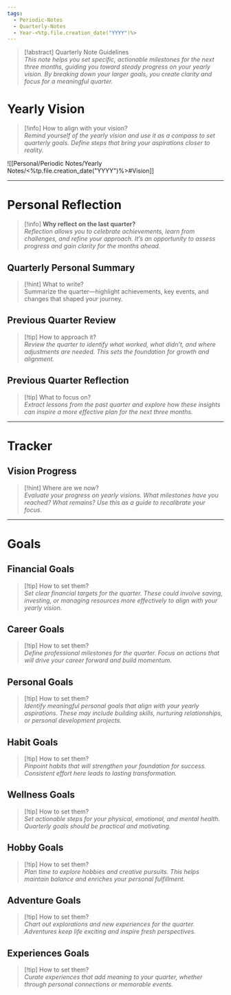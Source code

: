 ```yaml
---
tags:
  - Periodic-Notes
  - Quarterly-Notes
  - Year-<%tp.file.creation_date("YYYY")%>
---
```


>[!abstract] Quarterly Note Guidelines  
_This note helps you set specific, actionable milestones for the next three months, guiding you toward steady progress on your yearly vision. By breaking down your larger goals, you create clarity and focus for a meaningful quarter._

# Yearly Vision

>[!info] How to align with your vision?  
_Remind yourself of the yearly vision and use it as a compass to set quarterly goals. Define steps that bring your aspirations closer to reality._

![[Personal/Periodic Notes/Yearly Notes/<%tp.file.creation_date("YYYY")%>#Vision]]

---
# Personal Reflection

>[!info] **Why reflect on the last quarter?**  
_Reflection allows you to celebrate achievements, learn from challenges, and refine your approach. It’s an opportunity to assess progress and gain clarity for the months ahead._

## Quarterly Personal Summary  

> [!hint] What to write?  
> Summarize the quarter—highlight achievements, key events, and changes that shaped your journey.

## Previous Quarter Review  

> [!tip] How to approach it?  
> _Review the quarter to identify what worked, what didn’t, and where adjustments are needed. This sets the foundation for growth and alignment._

## Previous Quarter Reflection  

> [!tip] What to focus on?  
> _Extract lessons from the past quarter and explore how these insights can inspire a more effective plan for the next three months._

---
# Tracker

## Vision Progress

> [!hint] Where are we now?  
_Evaluate your progress on yearly visions. What milestones have you reached? What remains? Use this as a guide to recalibrate your focus._

---
# Goals

## Financial Goals

>[!tip] How to set them?  
_Set clear financial targets for the quarter. These could involve saving, investing, or managing resources more effectively to align with your yearly vision._

## Career Goals

>[!tip] How to set them?  
_Define professional milestones for the quarter. Focus on actions that will drive your career forward and build momentum._

## Personal Goals

>[!tip] How to set them?  
_Identify meaningful personal goals that align with your yearly aspirations. These may include building skills, nurturing relationships, or personal development projects._

## Habit Goals

>[!tip] How to set them?  
_Pinpoint habits that will strengthen your foundation for success. Consistent effort here leads to lasting transformation._

## Wellness Goals

>[!tip] How to set them?  
_Set actionable steps for your physical, emotional, and mental health. Quarterly goals should be practical and motivating._

## Hobby Goals

>[!tip] How to set them?  
_Plan time to explore hobbies and creative pursuits. This helps maintain balance and enriches your personal fulfillment._

## Adventure Goals

>[!tip] How to set them?  
_Chart out explorations and new experiences for the quarter. Adventures keep life exciting and inspire fresh perspectives._

## Experiences Goals

>[!tip] How to set them?  
_Curate experiences that add meaning to your quarter, whether through personal connections or memorable events._
